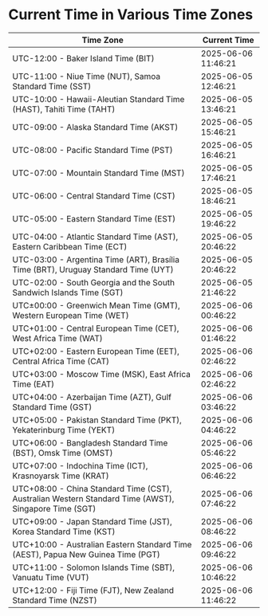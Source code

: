 # Current Time in Various Time Zones

| Time Zone | Current Time |
|-----------|--------------|
| UTC-12:00 - Baker Island Time (BIT) | 2025-06-06 11:46:21 |
| UTC-11:00 - Niue Time (NUT), Samoa Standard Time (SST) | 2025-06-05 12:46:21 |
| UTC-10:00 - Hawaii-Aleutian Standard Time (HAST), Tahiti Time (TAHT) | 2025-06-05 13:46:21 |
| UTC-09:00 - Alaska Standard Time (AKST) | 2025-06-05 15:46:21 |
| UTC-08:00 - Pacific Standard Time (PST) | 2025-06-05 16:46:21 |
| UTC-07:00 - Mountain Standard Time (MST) | 2025-06-05 17:46:21 |
| UTC-06:00 - Central Standard Time (CST) | 2025-06-05 18:46:21 |
| UTC-05:00 - Eastern Standard Time (EST) | 2025-06-05 19:46:22 |
| UTC-04:00 - Atlantic Standard Time (AST), Eastern Caribbean Time (ECT) | 2025-06-05 20:46:22 |
| UTC-03:00 - Argentina Time (ART), Brasília Time (BRT), Uruguay Standard Time (UYT) | 2025-06-05 20:46:22 |
| UTC-02:00 - South Georgia and the South Sandwich Islands Time (SGT) | 2025-06-05 21:46:22 |
| UTC±00:00 - Greenwich Mean Time (GMT), Western European Time (WET) | 2025-06-06 00:46:22 |
| UTC+01:00 - Central European Time (CET), West Africa Time (WAT) | 2025-06-06 01:46:22 |
| UTC+02:00 - Eastern European Time (EET), Central Africa Time (CAT) | 2025-06-06 02:46:22 |
| UTC+03:00 - Moscow Time (MSK), East Africa Time (EAT) | 2025-06-06 02:46:22 |
| UTC+04:00 - Azerbaijan Time (AZT), Gulf Standard Time (GST) | 2025-06-06 03:46:22 |
| UTC+05:00 - Pakistan Standard Time (PKT), Yekaterinburg Time (YEKT) | 2025-06-06 04:46:22 |
| UTC+06:00 - Bangladesh Standard Time (BST), Omsk Time (OMST) | 2025-06-06 05:46:22 |
| UTC+07:00 - Indochina Time (ICT), Krasnoyarsk Time (KRAT) | 2025-06-06 06:46:22 |
| UTC+08:00 - China Standard Time (CST), Australian Western Standard Time (AWST), Singapore Time (SGT) | 2025-06-06 07:46:22 |
| UTC+09:00 - Japan Standard Time (JST), Korea Standard Time (KST) | 2025-06-06 08:46:22 |
| UTC+10:00 - Australian Eastern Standard Time (AEST), Papua New Guinea Time (PGT) | 2025-06-06 09:46:22 |
| UTC+11:00 - Solomon Islands Time (SBT), Vanuatu Time (VUT) | 2025-06-06 10:46:22 |
| UTC+12:00 - Fiji Time (FJT), New Zealand Standard Time (NZST) | 2025-06-06 11:46:22 |
